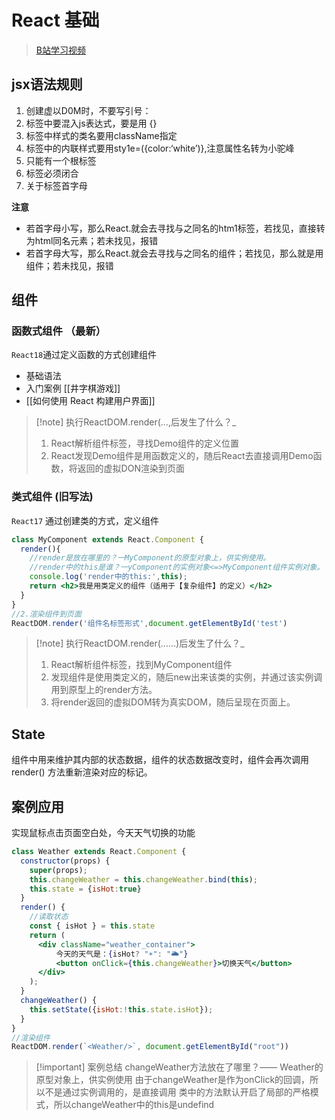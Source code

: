 # React 基础

> [B站学习视频](https://www.bilibili.com/video/BV1wy4y1D7JT?p=17&spm_id_from=333.880.my_history.page.click&vd_source=0ac7746e9ece1179baaedba6f1b41114)

## jsx语法规则

1. 创建虚以D0M时，不要写引号：
2. 标签中要混入js表达式，要是用 {}
3. 标签中样式的类名要用className指定
4. 标签中的内联样式要用sty1e=({color:‘white’)},注意属性名转为小驼峰
5. 只能有一个根标签
6. 标签必须闭合
7. 关于标签首字母

**注意**

- 若首字母小写，那么React.就会去寻找与之同名的htm1标签，若找见，直接转为html同名元素；若未找见，报错
- 若首字母大写，那么React.就会去寻找与之同名的组件；若找见，那么就是用组件；若未找见，报错
## 组件

### 函数式组件 （最新）

`React18`通过定义函数的方式创建组件
- 基础语法
- 入门案例 [[井字棋游戏]]
- [[如何使用 React 构建用户界面]]

> [!note] 执行ReactDOM.render(…,后发生了什么？_
> 1. React解析组件标签，寻找Demo组件的定义位置
> 2. React发现Demo组件是用函数定义的，随后React去直接调用Demo函数，将返回的虚拟DON渲染到页面

### 类式组件 (旧写法)

`React17` 通过创建类的方式，定义组件

```jsx
class MyComponent extends React.Component {
  render(){
    //render是放在哪里的？一MyComponent的原型对象上，供实例使用。    
    //render中的this是谁？一yComponent的实例对象<=>MyComponent组件实例对象。    
    console.log('render中的this:',this);    
    return <h2>我是用类定义的组件（适用于【复杂组件】的定义）</h2>  
  }
}
//2.渲染组件到页面
ReactDOM.render('组件名标签形式',document.getElementById('test')
```


> [!note] 执行ReactDOM.render(……)后发生了什么？_
> 1. React解析组件标签，找到MyComponent组件
> 2. 发现组件是使用类定义的，随后new出来该类的实例，并通过该实例调用到原型上的render方法。
> 3. 将render返回的虚拟DOM转为真实DOM，随后呈现在页面上。

## State

组件中用来维护其内部的状态数据，组件的状态数据改变时，组件会再次调用 render() 方法重新渲染对应的标记。

## 案例应用

实现鼠标点击页面空白处，今天天气切换的功能

```jsx
class Weather extends React.Component {
  constructor(props) {
    super(props);    
    this.changeWeather = this.changeWeather.bind(this);    
    this.state = {isHot:true}
  }
  render() {
    //读取状态    
    const { isHot } = this.state    
    return (
      <div className="weather_container">        
	      今天的天气是：{isHot? "☀️": "🌥️"}        
	      <button onClick={this.changeWeather}>切换天气</button>      
	  </div>    
	);  
  }
  changeWeather() {
    this.setState({isHot:!this.state.isHot});  
  }
}
//渲染组件
ReactDOM.render(`<Weather/>`, document.getElementById("root"))
```

> [!important] 案例总结
> changeWeather方法放在了哪里？—— Weather的原型对象上，供实例使用 
> 由于changeWeather是作为onClick的回调，所以不是通过实例调用的，是直接调用 
> 类中的方法默认开启了局部的严格模式，所以changeWeather中的this是undefind
